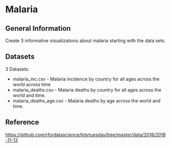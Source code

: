 # Malaria

## General Information
Create 3 informative visualizations about malaria starting with the data sets.

## Datasets
3 Datasets:
* malaria_inc.csv - Malaria incidence by country for all ages across the world across time
* malaria_deaths.csv - Malaria deaths by country for all ages across the world and time.
* malaria_deaths_age.csv - Malaria deaths by age across the world and time.

## Reference
https://github.com/rfordatascience/tidytuesday/tree/master/data/2018/2018-11-13
